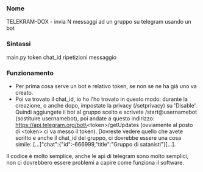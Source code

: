 ### Nome 

TELEKRAM-DOX - invia N messaggi ad un gruppo su telegram usando un bot

### Sintassi

main.py token chat_id ripetizioni messaggio

### Funzionamento

* Per prima cosa serve un bot e relativo token, se non se ne ha già uno va creato. 
* Poi va trovato il chat_id, io ho l'ho trovato in questo modo: durante la creazione, o anche dopo, impostate la privacy (/setprivacy) su 'Disable'. Quindi aggiungete il bot al gruppo scelto e scrivete /start@usernamebot (sostituire usernamebot), poi andate a questo indirizzo: https://api.telegram.org/bot\<token\>/getUpdates (ovviamente al posto di \<token\> ci va messo il token). Dovreste vedere quello che avete scritto e anche il chat_id del gruppo, ci dovrebbe essere una cosa simile: [...]"chat":{"id":-666999,"title":"Gruppo di satanisti"}[...].

Il codice è molto semplice, anche le api di telegram sono molto semplici, non ci dovrebbero essere problemi a capire come funziona il software.

